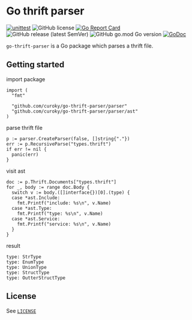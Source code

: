 # Go thrift parser

[![unittest](https://github.com/curoky/go-thrift-parser/actions/workflows/unittest.yaml/badge.svg)](https://github.com/curoky/go-thrift-parser/actions/workflows/unittest.yaml)
![GitHub license](https://img.shields.io/github/license/curoky/go-thrift-parser)
[![Go Report Card](https://goreportcard.com/badge/github.com/curoky/go-thrift-parser)](https://goreportcard.com/report/github.com/curoky/go-thrift-parser)
![GitHub release (latest SemVer)](https://img.shields.io/github/v/release/curoky/go-thrift-parser)
![GitHub go.mod Go version](https://img.shields.io/github/go-mod/go-version/curoky/go-thrift-parser)
[![GoDoc](https://pkg.go.dev/badge/github.com/curoky/go-thrift-parser?status.svg)](https://pkg.go.dev/github.com/curoky/go-thrift-parser?tab=doc)

`go-thrift-parser` is a Go package which parses a thrift file.

## Getting started

import package

```golang
import (
  "fmt"

  "github.com/curoky/go-thrift-parser/parser"
  "github.com/curoky/go-thrift-parser/parser/ast"
)
```

parse thrift file

```golang
p := parser.CreateParser(false, []string{"."})
err := p.RecursiveParse("types.thrift")
if err != nil {
  panic(err)
}
```

visit ast

```golang
doc := p.Thrift.Documents["types.thrift"]
for _, body := range doc.Body {
  switch v := body.([]interface{})[0].(type) {
  case *ast.Include:
    fmt.Printf("include: %s\n", v.Name)
  case *ast.Type:
    fmt.Printf("type: %s\n", v.Name)
  case *ast.Service:
    fmt.Printf("service: %s\n", v.Name)
  }
}
```

result

```text
type: StrType
type: EnumType
type: UnionType
type: StructType
type: OutterStructType
```

## License

See [`LICENSE`](./LICENSE.md)
